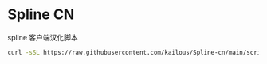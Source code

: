 # Spline CN
spline 客户端汉化脚本

```bash
curl -sSL https://raw.githubusercontent.com/kailous/Spline-cn/main/script/install.sh | bash
```